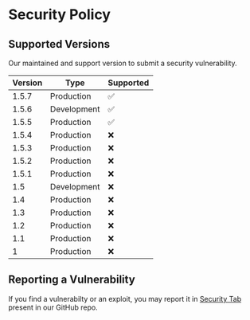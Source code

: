 # Security Policy

## Supported Versions

Our maintained and support version to submit a security vulnerability.

| Version | Type               | Supported          |
| ------- | ------------------ | ------------------ |
| 1.5.7   | Production         | ✅                |
| 1.5.6   | Development        | ✅                |
| 1.5.5   | Production         | ✅                |
| 1.5.4   | Production         | ❌                |
| 1.5.3   | Production         | ❌                |
| 1.5.2   | Production         | ❌                |
| 1.5.1   | Production         | ❌                |
| 1.5     | Development        | ❌                |
| 1.4     | Production         | ❌                |
| 1.3     | Production         | ❌                |
| 1.2     | Production         | ❌                |
| 1.1     | Production         | ❌                |
| 1       | Production         | ❌                |

## Reporting a Vulnerability

If you find a vulnerabilty or an exploit, you may report it in [Security Tab](https://github.com/HolaClient/HolaClient/security) present in our GitHub repo.
